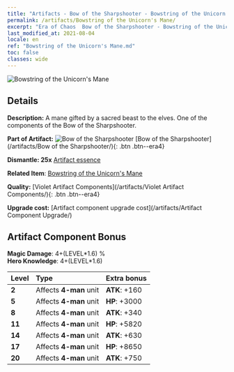 ```yaml
---
title: "Artifacts - Bow of the Sharpshooter - Bowstring of the Unicorn's Mane"
permalink: /artifacts/Bowstring of the Unicorn's Mane/
excerpt: "Era of Chaos  Bow of the Sharpshooter - Bowstring of the Unicorn's Mane. A mane gifted by a sacred beast to the elves. One of the components of the Bow of the Sharpshooter."
last_modified_at: 2021-08-04
locale: en
ref: "Bowstring of the Unicorn's Mane.md"
toc: false
classes: wide
---
```


 ![Bowstring of the Unicorn's Mane](/images/t/artifact_40103.png)



## Details

 **Description:** A mane gifted by a sacred beast to the elves. One of the components of the Bow of the Sharpshooter.

 **Part of Artifact:** ![Bow of the Sharpshooter](/images/t/icon_artifact_10.png) [Bow of the Sharpshooter](/artifacts/Bow of the Sharpshooter/){: .btn .btn--era4}

 **Dismantle: 25x** [Artifact essence](/Items/con_905/)

 **Related Item**: [Bowstring of the Unicorn's Mane](/Items/art_105/)

 **Quality:** [Violet Artifact Components](/artifacts/Violet Artifact Components/){: .btn .btn--era4}

 **Upgrade cost:** [Artifact component upgrade cost](/artifacts/Artifact Component Upgrade/)

## Artifact Component Bonus

  **Magic Damage**: 4+(LEVEL\*1.6) %<br/>**Hero Knowledge**: 4+(LEVEL\*1.6)

  |  Level  | Type |    Extra bonus  | 
  |:--------|:-----|:----------------| 
  | **2** | Affects **4-man** unit | **ATK**: +160 | 
  | **5** | Affects **4-man** unit | **HP**: +3000 | 
  | **8** | Affects **4-man** unit | **ATK**: +340 | 
  | **11** | Affects **4-man** unit | **HP**: +5820 | 
  | **14** | Affects **4-man** unit | **ATK**: +630 | 
  | **17** | Affects **4-man** unit | **HP**: +8650 | 
  | **20** | Affects **4-man** unit | **ATK**: +750 | 

